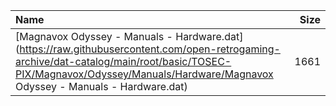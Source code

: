 |Name|Size|
|:---|---:|
|[Magnavox Odyssey - Manuals - Hardware.dat](https://raw.githubusercontent.com/open-retrogaming-archive/dat-catalog/main/root/basic/TOSEC-PIX/Magnavox/Odyssey/Manuals/Hardware/Magnavox Odyssey - Manuals - Hardware.dat)|1661|
